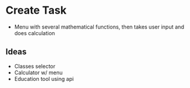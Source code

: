 # Create Task
- Menu with several mathematical functions, then takes user input and does calculation

## Ideas

- Classes selector
- Calculator w/ menu
- Education tool using api
